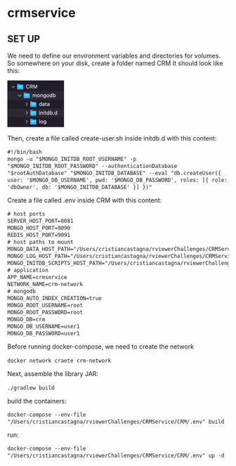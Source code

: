 # crmservice

## SET UP

We need to define our environment variables and directories for volumes. So somewhere on your disk, create a folder named CRM
It should look like this:

![img_3.png](img_3.png)

Then, create a file called create-user.sh inside initdb.d with this content:
```
#!/bin/bash
mongo -u "$MONGO_INITDB_ROOT_USERNAME" -p "$MONGO_INITDB_ROOT_PASSWORD" --authenticationDatabase "$rootAuthDatabase" "$MONGO_INITDB_DATABASE" --eval "db.createUser({ user: '$MONGO_DB_USERNAME', pwd: '$MONGO_DB_PASSWORD', roles: [{ role: 'dbOwner', db: '$MONGO_INITDB_DATABASE' }] })"
```

Create a file called .env inside CRM with this content:

```
# host ports
SERVER_HOST_PORT=8081
MONGO_HOST_PORT=9090
REDIS_HOST_PORT=9091
# host paths to mount
MONGO_DATA_HOST_PATH="/Users/cristiancastagna/rviewerChallenges/CRMService/CRM/mongodb/data"
MONGO_LOG_HOST_PATH="/Users/cristiancastagna/rviewerChallenges/CRMService/CRM/mongodb/log"
MONGO_INITDB_SCRIPTS_HOST_PATH="/Users/cristiancastagna/rviewerChallenges/CRMService/CRM/mongodb/initdb.d"
# application
APP_NAME=crmservice
NETWORK_NAME=crm-network
# mongodb
MONGO_AUTO_INDEX_CREATION=true
MONGO_ROOT_USERNAME=root
MONGO_ROOT_PASSWORD=root
MONGO_DB=crm
MONGO_DB_USERNAME=user1
MONGO_DB_PASSWORD=user1
```

Before running docker-compose, we need to create the network

``docker network craete crm-network``

Next, assemble the library JAR:

``./gradlew build``

build the containers:

``` 
docker-compose --env-file "/Users/cristiancastagna/rviewerChallenges/CRMService/CRM/.env" build 
```

run:

``` 
docker-compose --env-file "/Users/cristiancastagna/rviewerChallenges/CRMService/CRM/.env" up -d 
```
